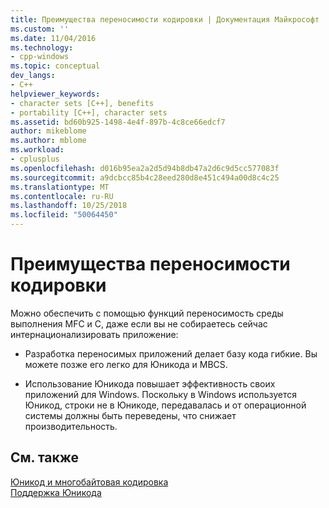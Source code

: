 ```yaml
---
title: Преимущества переносимости кодировки | Документация Майкрософт
ms.custom: ''
ms.date: 11/04/2016
ms.technology:
- cpp-windows
ms.topic: conceptual
dev_langs:
- C++
helpviewer_keywords:
- character sets [C++], benefits
- portability [C++], character sets
ms.assetid: bd60b925-1498-4e4f-897b-4c8ce66edcf7
author: mikeblome
ms.author: mblome
ms.workload:
- cplusplus
ms.openlocfilehash: d016b95ea2a2d5d94b8db47a2d6c9d5cc577083f
ms.sourcegitcommit: a9dcbcc85b4c28eed280d8e451c494a00d8c4c25
ms.translationtype: MT
ms.contentlocale: ru-RU
ms.lasthandoff: 10/25/2018
ms.locfileid: "50064450"
---
```

# <a name="benefits-of-character-set-portability"></a>Преимущества переносимости кодировки

Можно обеспечить с помощью функций переносимость среды выполнения MFC и C, даже если вы не собираетесь сейчас интернационализировать приложение:

- Разработка переносимых приложений делает базу кода гибкие. Вы можете позже его легко для Юникода и MBCS.

- Использование Юникода повышает эффективность своих приложений для Windows. Поскольку в Windows используется Юникод, строки не в Юникоде, передавалась и от операционной системы должны быть переведены, что снижает производительность.

## <a name="see-also"></a>См. также

[Юникод и многобайтовая кодировка](../text/unicode-and-mbcs.md)<br/>
[Поддержка Юникода](../text/support-for-unicode.md)